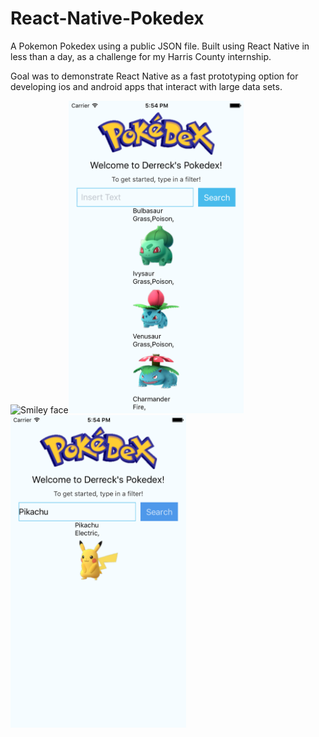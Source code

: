 # React-Native-Pokedex
A Pokemon Pokedex using a public JSON file. Built using React Native in less than a day, as a challenge for my Harris County internship.

Goal was to demonstrate React Native as a fast prototyping option for developing ios and android apps that interact with large data sets.

<img src="/Images/pokedex.gif" alt="Smiley face" height=500><img src="/Images/startScreen.png" alt="Smiley face" height=500><img src="/Images/pikachu.png" alt="Smiley face" height=500>

